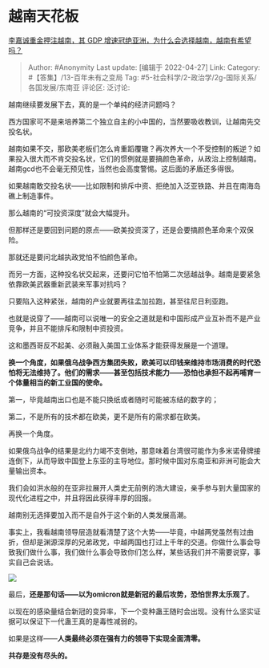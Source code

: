 # 越南天花板
[李嘉诚重金押注越南，其 GDP 增速冠绝亚洲，为什么会选择越南，越南有希望吗？](https://www.zhihu.com/question/530004803/answer/2458882288)

> Author: #Anonymity
> Last update: [编辑于 2022-04-27]
> Link:
> Category: #【答集】/13-百年未有之变局
> Tag: #5-社会科学/2-政治学/2g-国际关系/各国发展/东南亚
> 评论区:
> 泛讨论:

越南继续要发展下去，真的是一个单纯的经济问题吗？

西方国家可不是来培养第二个独立自主的小中国的，当然要吸收教训，让越南先交投名状。

越南如果不交，那欧美老板们怎么肯重蹈覆辙？再次养大一个不受控制的叛逆？如果投入很大而不肯交投名状，它们的惯例就是要搞颜色革命，从政治上控制越南。越南gcd也不会毫无预见性，当然也会高度警惕。这后面的矛盾还多得很。

如果越南敢交投名状——比如限制和排斥中资、拒绝加入泛亚铁路、并且在南海岛礁上制造事件。

那么越南的“可投资深度”就会大幅提升。

但那样还是要回到问题的原点——欧美投资深了，还是会要搞颜色革命来个双保险。

那就还是要问北越执政党怕不怕颜色革命。

而另一方面，这种投名状交起来，还要问它怕不怕第二次惩越战争。越南是要紧急依靠欧美武器重新武装来军事对抗吗？

只要陷入这种紧张，越南的产业就要再往孟加拉跑，甚至往尼日利亚跑。

也就是说穿了——越南可以说唯一的安全之道就是和中国形成产业互补而不是产业竞争，并且不能排斥和限制中资投资。

这和墨西哥反不起美、必须融入美国工业体系才能获得发展是一个道理。

**换一个角度，如果俄乌战争西方集团失败，欧美可以印钱来维持市场消费的时代恐怕将无法维持了。他们的需求——甚至包括技术能力——恐怕也承担不起再哺育一个体量相当的新工业国的使命。**

第一，毕竟越南出口也是不能只换纸或者随时可能被冻结的数字的；

第二，不是所有的技术都在欧美，更不是所有的需求都在欧美。

再换一个角度。

如果俄乌战争的结果是北约力竭不支倒地，那意味着台湾很可能作为多米诺骨牌接连倒下，从而导致中国登上东亚的主导地位。那时候中国对东南亚和非洲可能会大量输出资本。

我们会如洪水般的在亚非拉展开人类史无前例的浩大建设，亲手参与到大量国家的现代化进程之中，并且将因此获得丰厚的回报。

越南别无选择要加入而不是自外于这个新的人类发展高潮。

事实上，我看越南领导层造就看清楚了这个大势——毕竟，中越两党虽然有过曲折，但却是渊源深厚的兄弟政党，中越两国也打过上千年的交道。你做什么事会导致我们做什么事，我们做什么事会导致你们怎么样，某些话我们并不需要说穿，事实自己会说话。

![](https://pic1.zhimg.com/50/v2-eb474ff28844678d011a27e039564270_720w.jpg?source=1940ef5c)

最后，**还是那句话——以为omicron就是新冠的最后攻势，恐怕世界太乐观了**。

以现在的感染量结合新冠的变异率，下一个变种蛊王随时会出现。没有什么坚实证据可以保证下一代蛊王真的是毒性减弱的。

如果是这样——**人类最终必须在强有力的领导下实现全面清零。**

**共存是没有尽头的。**
